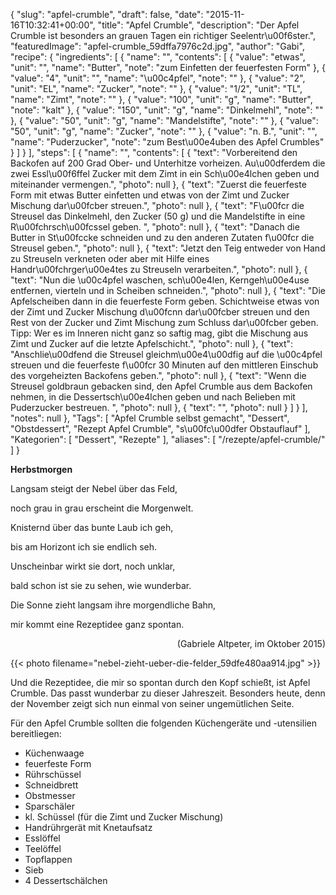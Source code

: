 {
    "slug": "apfel-crumble",
    "draft": false,
    "date": "2015-11-16T10:32:41+00:00",
    "title": "Apfel Crumble",
    "description": "Der Apfel Crumble ist besonders an grauen Tagen ein richtiger Seelentr\u00f6ster.",
    "featuredImage": "apfel-crumble_59dffa7976c2d.jpg",
    "author": "Gabi",
    "recipe": {
        "ingredients": [
            {
                "name": "",
                "contents": [
                    {
                        "value": "etwas",
                        "unit": "",
                        "name": "Butter",
                        "note": "zum Einfetten der feuerfesten Form"
                    },
                    {
                        "value": "4",
                        "unit": "",
                        "name": "\u00c4pfel",
                        "note": ""
                    },
                    {
                        "value": "2",
                        "unit": "EL",
                        "name": "Zucker",
                        "note": ""
                    },
                    {
                        "value": "1\/2",
                        "unit": "TL",
                        "name": "Zimt",
                        "note": ""
                    },
                    {
                        "value": "100",
                        "unit": "g",
                        "name": "Butter",
                        "note": "kalt"
                    },
                    {
                        "value": "150",
                        "unit": "g",
                        "name": "Dinkelmehl",
                        "note": ""
                    },
                    {
                        "value": "50",
                        "unit": "g",
                        "name": "Mandelstifte",
                        "note": ""
                    },
                    {
                        "value": "50",
                        "unit": "g",
                        "name": "Zucker",
                        "note": ""
                    },
                    {
                        "value": "n. B.",
                        "unit": "",
                        "name": "Puderzucker",
                        "note": "zum Best\u00e4uben des Apfel Crumbles"
                    }
                ]
            }
        ],
        "steps": [
            {
                "name": "",
                "contents": [
                    {
                        "text": "Vorbereitend den Backofen auf 200 Grad Ober- und Unterhitze vorheizen. Au\u00dferdem die zwei Essl\u00f6ffel Zucker mit dem Zimt in ein Sch\u00e4lchen geben und miteinander vermengen.",
                        "photo": null
                    },
                    {
                        "text": "Zuerst die feuerfeste Form mit etwas Butter einfetten und etwas von der Zimt und Zucker Mischung dar\u00fcber streuen.",
                        "photo": null
                    },
                    {
                        "text": "F\u00fcr die Streusel das Dinkelmehl, den Zucker (50 g) und die Mandelstifte in eine R\u00fchrsch\u00fcssel geben. ",
                        "photo": null
                    },
                    {
                        "text": "Danach die Butter in St\u00fccke schneiden und zu den anderen Zutaten f\u00fcr die Streusel geben.",
                        "photo": null
                    },
                    {
                        "text": "Jetzt den Teig entweder von Hand zu Streuseln verkneten oder aber mit Hilfe eines Handr\u00fchrger\u00e4tes zu Streuseln verarbeiten.",
                        "photo": null
                    },
                    {
                        "text": "Nun die \u00c4pfel waschen, sch\u00e4len, Kerngeh\u00e4use entfernen, vierteln und in Scheiben schneiden.",
                        "photo": null
                    },
                    {
                        "text": "Die Apfelscheiben dann in die feuerfeste Form geben. Schichtweise etwas von der Zimt und Zucker Mischung d\u00fcnn dar\u00fcber streuen und den Rest von der Zucker und Zimt Mischung zum Schluss dar\u00fcber geben. Tipp: Wer es im Inneren nicht ganz so saftig mag, gibt die Mischung aus Zimt und Zucker auf die letzte Apfelschicht.",
                        "photo": null
                    },
                    {
                        "text": "Anschlie\u00dfend die Streusel gleichm\u00e4\u00dfig auf die \u00c4pfel streuen und die feuerfeste f\u00fcr 30 Minuten auf den mittleren Einschub des vorgeheizten Backofens geben.",
                        "photo": null
                    },
                    {
                        "text": "Wenn die Streusel goldbraun gebacken sind, den Apfel Crumble aus dem Backofen nehmen, in die Dessertsch\u00e4lchen geben und nach Belieben mit Puderzucker bestreuen. ",
                        "photo": null
                    },
                    {
                        "text": "",
                        "photo": null
                    }
                ]
            }
        ],
        "notes": null
    },
    "Tags": [
        "Apfel Crumble selbst gemacht",
        "Dessert",
        "Obstdessert",
        "Rezept Apfel Crumble",
        "s\u00fc\u00dfer Obstauflauf"
    ],
    "Kategorien": [
        "Dessert",
        "Rezepte"
    ],
    "aliases": [
        "\/rezepte\/apfel-crumble\/"
    ]
}

**Herbstmorgen**

Langsam steigt der Nebel über das Feld,

noch grau in grau erscheint die Morgenwelt.

Knisternd über das bunte Laub ich geh,

bis am Horizont ich sie endlich seh.

Unscheinbar wirkt sie dort, noch unklar,

bald schon ist sie zu sehen, wie wunderbar.

Die Sonne zieht langsam ihre morgendliche Bahn,

mir kommt eine Rezeptidee ganz spontan.

<p style="text-align: right;">
 (Gabriele Altpeter, im Oktober 2015)
</p>{{< photo filename="nebel-zieht-ueber-die-felder_59dfe480aa914.jpg" >}} 

Und die Rezeptidee, die mir so spontan durch den Kopf schießt, ist Apfel Crumble. Das passt wunderbar zu dieser Jahreszeit. Besonders heute, denn der November zeigt sich nun einmal von seiner ungemütlichen Seite.

Für den Apfel Crumble sollten die folgenden Küchengeräte und -utensilien bereitliegen:

 * Küchenwaage
 * feuerfeste Form
 * Rührschüssel
 * Schneidbrett
 * Obstmesser
 * Sparschäler
 * kl. Schüssel (für die Zimt und Zucker Mischung)
 * Handrührgerät mit Knetaufsatz
 * Esslöffel
 * Teelöffel
 * Topflappen
 * Sieb
 * 4 Dessertschälchen